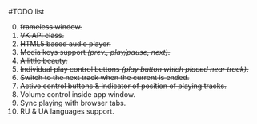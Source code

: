 #TODO list

0. ~~frameless window.~~
0. ~~VK API class.~~
0. ~~HTML5 based audio player.~~
0. ~~Media keys support _(prev., play/pause, next)_.~~
0. ~~A little beauty.~~
0. ~~Individual play control buttons _(play button which placed near track)_.~~
0. ~~Switch to the next track when the current is ended.~~
0. ~~Active control buttons & indicator of position of playing tracks.~~
0. Volume control inside app window.
0. Sync playing with browser tabs.
0. RU & UA languages support.
